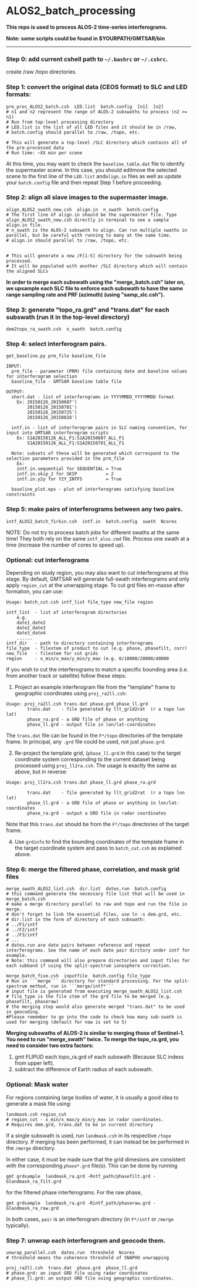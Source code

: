# ALOS2_batch_processing
**This repo is used to process ALOS-2 time-series interferograms.**

**Note: some scripts could be found in $YOURPATH/GMTSAR/bin** 

---

### Step 0: add current cshell path to `~/.bashrc` or `~/.cshrc`.
create /raw /topo directories.

### Step 1: convert the original data (CEOS format) to SLC and LED formats:
```shell
pre_proc_ALOS2_batch.csh  LED.list  batch.config  [n1]  [n2]
# n1 and n2 represent the range of ALOS-2 subswaths to process (n2 >= n1)
# Run from top-level processing directory
# LED.list is the list of all LED files and it should be in /raw, 
# batch.config should parallel to /raw, /topo, etc.

# This will generate a top-level /SLC directory which contains all of the pre-processed data
# Run time: ~XX min per scene
```

At this time, you may want to check the ```baseline_table.dat``` file to identify the supermaster scene. In this case, you should editmove the selected scene to the first line of the ```LED.list``` and```align.in``` files as well as update your ```batch.config``` file and then repeat Step 1 before proceeding.

### Step 2: align all slave images to the supermaster image.
```shell
align_ALOS2_swath_new.csh  align.in  n_swath  batch.config
# The first line of align.in should be the supermaster file. Type align_ALOS2_swath_new.csh directly in terminal to see a sample align.in file.
# n_swath is the ALOS-2 subswath to align. Can run multiple swaths in parallel, but be careful with running to many at the same time.
# align.in should parallel to /raw, /topo, etc.


# This will generate a new /F[1-5] directory for the subswath being processed. 
# It will be populated with another /SLC directory which will contain the aligned SLCs 

```
**In order to merge each subswath using the "merge_batch.csh" later on,
we upsample each SLC file to enforce each subswath to have the same
range sampling rate and PRF (azimuth) (using "samp_slc.csh").**


### Step 3: generate "topo_ra.grd" and "trans.dat" for each subswath (run it in the top-level directory)
``` shell
dem2topo_ra_swath.csh  n_swath  batch.config
```
### Step 4: select interferogram pairs.
```
get_baseline.py prm_file baseline_file

INPUT:
  prm_file - parameter (PRM) file containing date and baseline values for interferogram selection
  baseline_file - GMTSAR baseline table file
    
OUTPUT:
  short.dat - list of interferograms in YYYYMMDD_YYYYMMDD format
    Ex: 20150126_20150607')
        20150126_20150701')
        20150126_20150725')
        20150126_20150818')

  intf.in - list of interferogram pairs in SLC naming convention, for input into GMTSAR interferogram scripts
    Ex: S1A20150126_ALL_F1:S1A20150607_ALL_F1
        S1A20150126_ALL_F1:S1A20150701_ALL_F1

  Note: subsets of these will be generated which correspond to the selection parameters provided in the prm_file
    Ex:
    intf.in.sequential for SEQUENTIAL = True
    intf.in.skip_2 for SKIP           = 2
    intf.in.y2y for Y2Y_INTFS         = True

  baseline_plot.eps - plot of interferograms satisfying baseline constraints
```

### Step 5: make pairs of interferograms between any two pairs.
```shell
intf_ALOS2_batch_firkin.csh  intf.in  batch.config  swath  Ncores
```
NOTE: Do not try to process batch jobs for different swaths at the same time! They both rely on the same ```intf_alos.cmd``` file. Process one swath at a time (increase the number of cores to speed up).



### Optional: cut interferograms
Depending on study region, you may also want to cut interferograms at this stage. By default, GMTSAR will generate full-swath interferograms and only apply    ```region_cut``` at the unwrapping stage. To cut grd files en-masse after formation, you can use:
```
Usage: batch_cut.csh intf_list file_type new_file region

intf_list  - list of interferogram directories
    e.g.
    date1_date2
    date2_date3
    date3_date4
    ......
intf_dir   - path to directory containing interferograms
file_type  - filestem of product to cut (e.g. phase, phasefilt, corr)
new_file   - filestem for cut grids
region     - x_min/x_max/y_min/y_max (e.g. 0/10000/20000/40000
```

If you wish to cut the interferograms to match a specific bounding area (i.e. from another track or satellite) follow these steps:

1. Project an example interferogram file from the "template" frame to geographic coordinates using ```proj_ra2ll.csh```:
```
Usage: proj_ra2ll.csh trans.dat phase.grd phase_ll.grd
        trans.dat    - file generated by llt_grid2rat  (r a topo lon lat)
        phase_ra.grd - a GRD file of phase or anything
        phase_ll.grd - output file in lon/lat-coordinates
```
The ```trans.dat``` file can be found in the ```F*/topo``` directories of the template frame. In principal, any ```.grd``` file could be used, not just ```phase.grd```.

2. Re-project the template grid, (```phase_ll.grd``` in this case) to the target coordinate system corresponding to the current dataset being processed using ```proj_ll2ra.csh```. The usage is exactly the same as above, but in reverse:
```
Usage: proj_ll2ra.csh trans.dat phase_ll.grd phase_ra.grd
 
        trans.dat    - file generated by llt_grid2rat  (r a topo lon lat)
        phase_ll.grd - a GRD file of phase or anything in lon/lat-coordinates
        phase_ra.grd - output a GRD file in radar coordinates
```
Note that this ```trans.dat``` should be from the ```F*/topo``` directories of the target frame.

4. Use ```grdinfo``` to find the bounding coordinates of the template frame in the target coordinate system and pass to ```batch_cut.csh``` as explained above.


### Step 6: merge the filtered phase, correlation, and mask grid files
```shell
merge_swath_ALOS2_list.csh  dir.list  dates.run  batch.config
# this command generate the necessary file list that will be used in merge_batch.csh
# make a merge directory parallel to raw and topo and run the file in merge.
# don't forget to link the essential files, use ln -s dem.grd, etc.
# dir.list in the form of directory of each subswath:
# ../F1/intf
# ../F2/intf
# ../F3/intf
# ...
# dates.run are date pairs between reference and repeat interferograms. See the name of each date pair dirctory under intf for example.
# Note: this command will also prepare directories and input files for each subband if using the split-spectrum ionosphere correction.

merge_batch_five.csh  inputfile  batch.config file_type
# Run in ```merge``` directory for standard processing. For the split-spectrum method, run in ```merge/intf*```
# input file is generated from executing merge_swath_ALOS2_list.csh
# file_type is the file stem of the grd file to be merged (e.g. phasefilt, phaseraw)
# the merging step would also generate merged "trans.dat" to be used in geocoding.
#Please remember to go into the code to check how many sub-swath is used for merging (default for now is set to 5)
```
**Merging subswaths of ALOS-2 is similar to merging those of Sentinel-1.
You need to run "merge_swath" twice. To merge the topo_ra.grd, you need to
consider two extra factors:**
1. gmt FLIPUD each topo_ra.grd of each subswath (Because SLC indexs from upper left).
2. subtract the difference of Earth radius of each subswath.

### Optional: Mask water
For regions containing large bodies of water, it is usually a good idea to generate a mask file using:
```
landmask.csh region_cut
# region_cut - x_min/x_max/y_min/y_max in radar coordinates.
# Requires dem.grd, trans.dat to be in current directory 
```

If a single subswath is used, run ```landmask.csh``` in its respective ```/topo``` directory. If merging has been performed, it can instead be be performed in the ```/merge``` directory. 

In either case, it must be made sure that the grid dimesions are consistent with the corresponding ```phase*.grd``` file(s). This can be done by running
  ```
  gmt grdsample  landmask_ra.grd -Rntf_path/phasefilt.grd -Glandmask_ra_filt.grd
  ```
for the filtered phase interferograms. For the raw phase,
  ```
  gmt grdsample  landmask_ra.grd -Rintf_path/phaseraw.grd -Glandmask_ra_raw.grd
  ```
  
In both cases, ```pair``` is an interferogram directory (in ```F*/intf``` or ```/merge``` typically).


### Step 7: unwrap each interferogram and geocode them.
```shell
unwrap_parallel.csh  dates.run  threshold  Ncores
# threshold means the coherence threshold of SNAPHU unwrapping 

proj_ra2ll.csh  trans.dat  phase.grd  phase_ll.grd
# phase.grd: an input GRD file using radar coordinates
# phase_ll.grd: an output GRD file using geographic coordinates.
```
